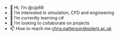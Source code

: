 - 👋 Hi, I’m @cjp68
- 👀 I’m interested in simulation, CFD and engineering
- 🌱 I’m currently learning c#
- 💞️ I’m looking to collaborate on projects 
- 📫 How to reach me chris.patterson@solent.ac.uk

<!---
cjp68/cjp68 is a ✨ special ✨ repository because its `README.md` (this file) appears on your GitHub profile.
You can click the Preview link to take a look at your changes.
--->

